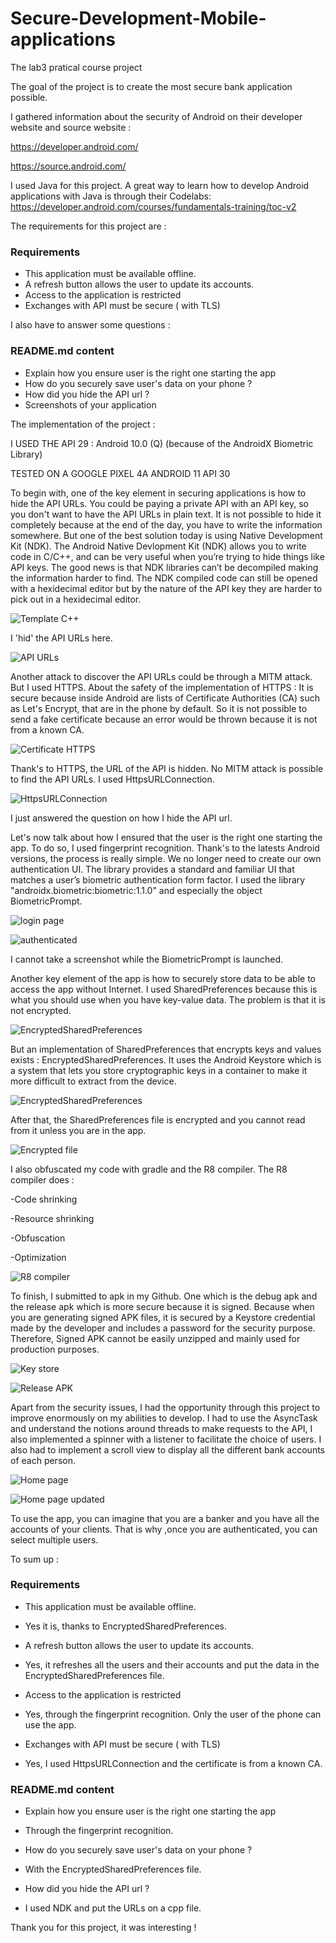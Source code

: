 # Secure-Development-Mobile-applications
The lab3 pratical course project


The goal of the project is to create the most secure bank application possible.

I gathered information about the security of Android on their developer website and source website : 

https://developer.android.com/

https://source.android.com/


I used Java for this project. A great way to learn how to develop Android applications with Java is through their Codelabs:
https://developer.android.com/courses/fundamentals-training/toc-v2


The requirements for this project are : 

### Requirements
- This application must be available offline.
- A refresh button allows the user to update its accounts.
- Access to the application is restricted 
- Exchanges with API must be secure ( with TLS)


I also have to answer some questions : 

### README.md content

- Explain how you ensure user is the right one starting the app
- How do you securely save user's data on your phone ?
- How did you hide the API url ?
- Screenshots of your application 



The implementation of the project : 

I USED THE API 29 : Android 10.0 (Q) (because of the AndroidX Biometric Library)

TESTED ON A GOOGLE PIXEL 4A ANDROID 11 API 30

To begin with, one of the key element in securing applications is how to hide the API URLs.
You could be paying a private API with an API key, so you don't want to have the API URLs in plain text.
It is not possible to hide it completely because at the end of the day, you have to write the information somewhere.
But one of the best solution today is using Native Development Kit (NDK).
The Android Native Devlopment Kit (NDK) allows you to write code in C/C++, and can be very useful when you’re trying to hide things like API keys.
The good news is that NDK libraries can’t be decompiled making the information harder to find.
The NDK compiled code can still be opened with a hexidecimal editor but by the nature of the API key they are harder to pick out in a hexidecimal editor.


![Template C++](/screenshots/1.png)

I 'hid' the API URLs here.

![API URLs](/screenshots/2.png)


Another attack to discover the API URLs could be through a MITM attack. But I used HTTPS.
About the safety of the implementation of HTTPS : It is secure because inside Android are lists of Certificate Authorities (CA) such as Let's Encrypt,
that are in the phone by default. So it is not possible to send a fake certificate because an error would be thrown because it is not from a known CA.


![Certificate HTTPS](/screenshots/3.png)


Thank's to HTTPS, the URL of the API is hidden. No MITM attack is possible to find the API URLs.
I used HttpsURLConnection.

![HttpsURLConnection](/screenshots/4.png)


I just answered the question on how I hide the API url.

Let's now talk about how I ensured that the user is the right one starting the app.
To do so, I used fingerprint recognition. Thank's to the latests Android versions, the process is really simple.
We no longer need to create our own authentication UI. The library provides a standard and familiar UI that matches a user’s biometric authentication form factor.
I used the library "androidx.biometric:biometric:1.1.0" and especially the object BiometricPrompt. 

![login page](/screenshots/screen1.png)

![authenticated](/screenshots/screen2.png)


I cannot take a screenshot while the BiometricPrompt is launched.


Another key element of the app is how to securely store data to be able to access the app without Internet.
I used SharedPreferences because this is what you should use when you have key-value data.
The problem is that it is not encrypted. 

![EncryptedSharedPreferences](/screenshots/5.png)


But an implementation of SharedPreferences that encrypts keys and values exists : EncryptedSharedPreferences.
It uses the Android Keystore which is a system that lets you store cryptographic keys in a container to make it more difficult to extract from the device.

![EncryptedSharedPreferences](/screenshots/6.png)


After that, the SharedPreferences file is encrypted and you cannot read from it unless you are in the app.

![Encrypted file](/screenshots/7.png)


I also obfuscated my code with gradle and the R8 compiler. 
The R8 compiler does : 

-Code shrinking

-Resource shrinking

-Obfuscation

-Optimization

![R8 compiler](/screenshots/8.png)


To finish, I submitted to apk in my Github. One which is the debug apk and the release apk which is more secure because it is signed.
Because when you are generating signed APK files, it is secured by a Keystore credential made by the developer and includes a password for the security purpose.
Therefore, Signed APK cannot be easily unzipped and mainly used for production purposes.

![Key store](/screenshots/9.png)

![Release APK](/screenshots/10.png)


Apart from the security issues, I had the opportunity through this project to improve enormously on my abilities to develop. 
I had to use the AsyncTask and understand the notions around threads to make requests to the API,
I also implemented a spinner with a listener to facilitate the choice of users.
I also had to implement a scroll view to display all the different bank accounts of each person.

![Home page](/screenshots/screen3.png)

![Home page updated](/screenshots/screen4.png)



To use the app, you can imagine that you are a banker and you have all the accounts of your clients. 
That is why ,once you are authenticated, you can select multiple users.


To sum up :


### Requirements
- This application must be available offline.
- Yes it is, thanks to EncryptedSharedPreferences.

- A refresh button allows the user to update its accounts.
- Yes, it refreshes all the users and their accounts and put the data in the EncryptedSharedPreferences file.

- Access to the application is restricted 
- Yes, through the fingerprint recognition. Only the user of the phone can use the app.

- Exchanges with API must be secure ( with TLS)
- Yes, I used HttpsURLConnection and the certificate is from a known CA.


### README.md content

- Explain how you ensure user is the right one starting the app
- Through the fingerprint recognition.

- How do you securely save user's data on your phone ?
- With the EncryptedSharedPreferences file.

- How did you hide the API url ?
- I used NDK and put the URLs on a cpp file.


Thank you for this project, it was interesting !
